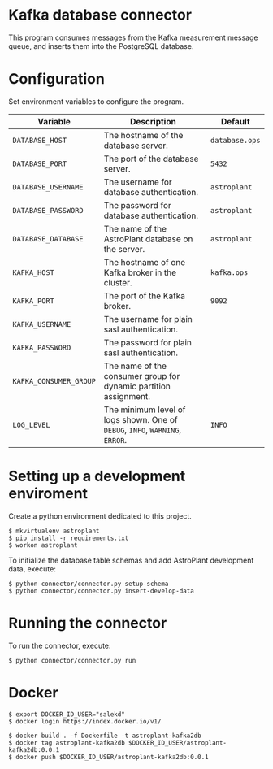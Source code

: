 # Kafka database connector
This program consumes messages from the Kafka measurement message queue,
and inserts them into the PostgreSQL database.

# Configuration
Set environment variables to configure the program.

| Variable | Description | Default |
|-|-|-|
| `DATABASE_HOST` | The hostname of the database server. | `database.ops` |
| `DATABASE_PORT` | The port of the database server. | `5432` |
| `DATABASE_USERNAME` | The username for database authentication. | `astroplant` |
| `DATABASE_PASSWORD` | The password for database authentication. | `astroplant` |
| `DATABASE_DATABASE` | The name of the AstroPlant database on the server. | `astroplant` |
| `KAFKA_HOST` | The hostname of one Kafka broker in the cluster. | `kafka.ops` |
| `KAFKA_PORT` | The port of the Kafka broker. | `9092` |
| `KAFKA_USERNAME` | The username for plain sasl authentication. | |
| `KAFKA_PASSWORD` | The password for plain sasl authentication. | |
| `KAFKA_CONSUMER_GROUP` | The name of the consumer group for dynamic partition assignment. | |
| `LOG_LEVEL` | The minimum level of logs shown. One of `DEBUG`, `INFO`, `WARNING`, `ERROR`. | `INFO` |

# Setting up a development enviroment

Create a python environment dedicated to this project.

```shell
$ mkvirtualenv astroplant
$ pip install -r requirements.txt
$ workon astroplant
```

To initialize the database table schemas and add AstroPlant development data, execute:

```shell
$ python connector/connector.py setup-schema
$ python connector/connector.py insert-develop-data
```

# Running the connector
To run the connector, execute:

```shell
$ python connector/connector.py run
```

# Docker

```shell
$ export DOCKER_ID_USER="salekd"
$ docker login https://index.docker.io/v1/

$ docker build . -f Dockerfile -t astroplant-kafka2db
$ docker tag astroplant-kafka2db $DOCKER_ID_USER/astroplant-kafka2db:0.0.1
$ docker push $DOCKER_ID_USER/astroplant-kafka2db:0.0.1
```
